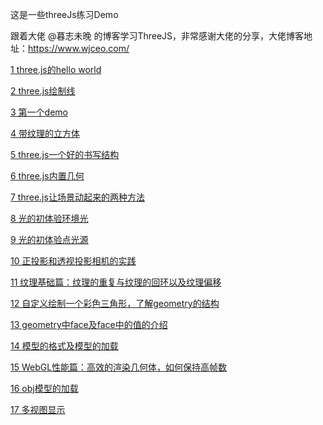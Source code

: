 这是一些threeJs练习Demo

跟着大佬 @暮志未晚 的博客学习ThreeJS，非常感谢大佬的分享，大佬博客地址：https://www.wjceo.com/

[1 three.js的hello world](https://biglazybones.github.io/threeJsDemo/1%20three.js%E7%9A%84hello%20world/)

[2 three.js绘制线](https://biglazybones.github.io/threeJsDemo/2%20three.js%E7%BB%98%E5%88%B6%E7%BA%BF/)

[3 第一个demo](https://biglazybones.github.io/threeJsDemo/3%20%E7%AC%AC%E4%B8%80%E4%B8%AAdemo/)

[4 带纹理的立方体](https://biglazybones.github.io/threeJsDemo/4%20%E5%B8%A6%E7%BA%B9%E7%90%86%E7%9A%84%E7%AB%8B%E6%96%B9%E4%BD%93/)

[5 three.js一个好的书写结构](https://biglazybones.github.io/threeJsDemo/5%20three.js%E4%B8%80%E4%B8%AA%E5%A5%BD%E7%9A%84%E4%B9%A6%E5%86%99%E7%BB%93%E6%9E%84/)

[6 three.js内置几何](https://biglazybones.github.io/threeJsDemo/6%20three.js%E5%86%85%E7%BD%AE%E5%87%A0%E4%BD%95/)

[7 three.js让场景动起来的两种方法](https://biglazybones.github.io/threeJsDemo/7%20three.js%E8%AE%A9%E5%9C%BA%E6%99%AF%E5%8A%A8%E8%B5%B7%E6%9D%A5%E7%9A%84%E4%B8%A4%E7%A7%8D%E6%96%B9%E6%B3%95/)

[8 光的初体验环境光](https://biglazybones.github.io/threeJsDemo/8%20%E5%85%89%E7%9A%84%E5%88%9D%E4%BD%93%E9%AA%8C%E7%8E%AF%E5%A2%83%E5%85%89/)

[9 光的初体验点光源](https://biglazybones.github.io/threeJsDemo/9%20%E5%85%89%E7%9A%84%E5%88%9D%E4%BD%93%E9%AA%8C%E7%82%B9%E5%85%89%E6%BA%90)

[10 正投影和透视投影相机的实践](https://biglazybones.github.io/threeJsDemo/10%20%E6%AD%A3%E6%8A%95%E5%BD%B1%E5%92%8C%E9%80%8F%E8%A7%86%E6%8A%95%E5%BD%B1%E7%9B%B8%E6%9C%BA%E7%9A%84%E5%AE%9E%E8%B7%B5/)

[11 纹理基础篇：纹理的重复与纹理的回环以及纹理偏移](https://biglazybones.github.io/threeJsDemo/11%20%E7%BA%B9%E7%90%86%E5%9F%BA%E7%A1%80%E7%AF%87%EF%BC%9A%E7%BA%B9%E7%90%86%E7%9A%84%E9%87%8D%E5%A4%8D%E4%B8%8E%E7%BA%B9%E7%90%86%E7%9A%84%E5%9B%9E%E7%8E%AF%E4%BB%A5%E5%8F%8A%E7%BA%B9%E7%90%86%E5%81%8F%E7%A7%BB/)

[12 自定义绘制一个彩色三角形，了解geometry的结构](https://biglazybones.github.io/threeJsDemo/12%20%E8%87%AA%E5%AE%9A%E4%B9%89%E7%BB%98%E5%88%B6%E4%B8%80%E4%B8%AA%E5%BD%A9%E8%89%B2%E4%B8%89%E8%A7%92%E5%BD%A2%EF%BC%8C%E4%BA%86%E8%A7%A3geometry%E7%9A%84%E7%BB%93%E6%9E%84/)

[13 geometry中face及face中的值的介绍](https://biglazybones.github.io/threeJsDemo/13%20geometry%E4%B8%ADface%E5%8F%8Aface%E4%B8%AD%E7%9A%84%E5%80%BC%E7%9A%84%E4%BB%8B%E7%BB%8D/)

[14 模型的格式及模型的加载](https://biglazybones.github.io/threeJsDemo/14%20%E6%A8%A1%E5%9E%8B%E7%9A%84%E6%A0%BC%E5%BC%8F%E5%8F%8A%E6%A8%A1%E5%9E%8B%E7%9A%84%E5%8A%A0%E8%BD%BD/)

[15 WebGL性能篇：高效的渲染几何体，如何保持高帧数](https://biglazybones.github.io/threeJsDemo/15%20WebGL%E6%80%A7%E8%83%BD%E7%AF%87%EF%BC%9A%E9%AB%98%E6%95%88%E7%9A%84%E6%B8%B2%E6%9F%93%E5%87%A0%E4%BD%95%E4%BD%93%EF%BC%8C%E5%A6%82%E4%BD%95%E4%BF%9D%E6%8C%81%E9%AB%98%E5%B8%A7%E6%95%B0/)

[16 obj模型的加载](https://biglazybones.github.io/threeJsDemo/16%20obj%E6%A8%A1%E5%9E%8B%E7%9A%84%E5%8A%A0%E8%BD%BD/)

[17 多视图显示](https://biglazybones.github.io/threeJsDemo/17%20%E5%A4%9A%E8%A7%86%E5%9B%BE%E6%98%BE%E7%A4%BA/)